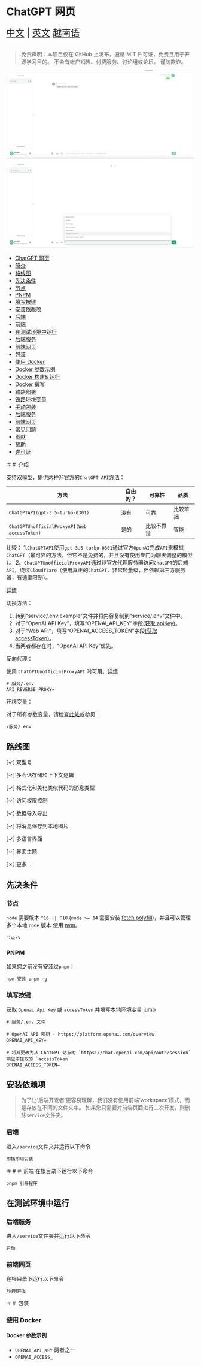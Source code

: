 # ChatGPT 网页

<div style="font-size: 1.5rem;">
   <a href="./README.cn.md">中文</a> |
   <a href="./README.md">英文</a>
   <a href="./README.vi.md">越南语</a>
</div>
</br>

> 免责声明：本项目仅在 GitHub 上发布，遵循 MIT 许可证，免费且用于开源学习目的。 不会有帐户销售、付费服务、讨论组或论坛。 谨防欺诈。

![封面](./docs/c1.png)
![封面2](./docs/c2.png)

- [ChatGPT 网页](#chatgpt-web)
- [简介](#简介)
- [路线图](#路线图)
- [先决条件](#先决条件)
- [节点](#节点)
- [PNPM](#pnpm)
- [填写按键](#fill-in-the-keys)
- [安装依赖项](#install-dependencies)
- [后端](#backend)
- [前端](#frontend)
- [在测试环境中运行](#run-in-test-environment)
- [后端服务](#backend-service)
- [前端网页](#frontend-webpage)
- [包装](#包装)
- [使用 Docker](#using-docker)
- [Docker 参数示例](#docker-parameter-example)
- [Docker 构建\& 运行](#docker-build--run)
- [Docker 撰写](#docker-compose)
- [铁路部署](#deployment-with-railway)
- [铁路环境变量](#railway-environment-variables)
- [手动包装](#manual-packaging)
- [后端服务](#backend-service-1)
- [前端网页](#frontend-webpage-1)
- [常见问题](#frequently-asked-questions)
- [贡献](#contributing)
- [赞助](#赞助)
- [许可证](#license)

＃＃ 介绍

支持双模型，提供两种非官方的`ChatGPT API`方法：

| 方法| 自由的？ | 可靠性 | 品质 |
| -------------------------------------------------------- | ------ | ----------- | -------- |
| `ChatGPTAPI(gpt-3.5-turbo-0301)` | 没有 | 可靠| 比较笨拙 |
| `ChatGPTUnofficialProxyAPI(Web accessToken)` | 是的 | 比较不靠谱| 智能|

比较：
1.`ChatGPTAPI`使用`gpt-3.5-turbo-0301`通过官方`OpenAI`完成`API`来模拟`ChatGPT`（最可靠的方法，但它不是免费的，并且没有使用专门为聊天调整的模型 ）。
2、`ChatGPTUnofficialProxyAPI`通过非官方代理服务器访问`ChatGPT`的后端`API`，绕过`Cloudflare`（使用真正的`ChatGPT`，非常轻量级，但依赖第三方服务器，有速率限制）。

[详情](https://github.com/Chanzhaoyu/chatgpt-web/issues/138)

切换方法：
1. 转到“service/.env.example”文件并将内容复制到“service/.env”文件中。
2. 对于“OpenAI API Key”，填写“OPENAI_API_KEY”字段[(获取 apiKey)](https://platform.openai.com/overview)。
3. 对于“Web API”，填写“OPENAI_ACCESS_TOKEN”字段[(获取 accessToken)](https://chat.openai.com/api/auth/session)。
4. 当两者都存在时，“OpenAI API Key”优先。

反向代理：

使用 `ChatGPTUnofficialProxyAPI` 时可用。[详情](https://github.com/transitive-bullshit/chatgpt-api#reverse-proxy)

````外壳
# 服务/.env
API_REVERSE_PROXY=
````

环境变量：

对于所有参数变量，请检查[此处](#docker-parameter-example)或参见：

````
/服务/.env
````

## 路线图
[✓] 双型号

[✓] 多会话存储和上下文逻辑

[✓] 格式化和美化类似代码的消息类型

[✓] 访问权限控制

[✓] 数据导入导出

[✓] 将消息保存到本地图片

[✓] 多语言界面

[✓] 界面主题

[✗] 更多...

## 先决条件

### 节点

`node` 需要版本 `^16 || ^18` (`node >= 14` 需要安装 [fetch polyfill](https://github.com/developit/unfetch#usage-as-a-polyfill))，并且可以管理多个本地 `node` 版本 使用 [nvm](https://github.com/nvm-sh/nvm)。

````外壳
节点-v
````

### PNPM
如果您之前没有安装过`pnpm`：
````外壳
npm 安装 pnpm -g
````

### 填写按键

获取 `Openai Api Key` 或 `accessToken` 并填写本地环境变量 [jump](#introduction)

````
# 服务/.env 文件

# OpenAI API 密钥 - https://platform.openai.com/overview
OPENAI_API_KEY=

# 将其更改为从 ChatGPT 站点的 `https://chat.openai.com/api/auth/session` 响应中提取的 `accessToken`
OPENAI_ACCESS_TOKEN=
````

## 安装依赖项

> 为了让‘后端开发者’更容易理解，我们没有使用前端‘workspace’模式，而是存放在不同的文件夹中。 如果您只需要对前端页面进行二次开发，则删除`service`文件夹。

### 后端

进入`/service`文件夹并运行以下命令

````外壳
即插即用安装
````

＃＃＃ 前端
在根目录下运行以下命令
````外壳
pnpm 引导程序
````

## 在测试环境中运行
### 后端服务

进入`/service`文件夹并运行以下命令

````外壳
启动
````

### 前端网页
在根目录下运行以下命令
````外壳
PNPM开发
````

＃＃ 包装

### 使用 Docker

#### Docker 参数示例

- `OPENAI_API_KEY` 两者之一
- `OPENAI_ACCESS_`